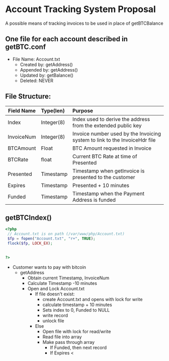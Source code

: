 # Account Tracking System Proposal
A possible means of tracking invoices to be used in place of getBTCBalance
## One file for each account described in getBTC.conf
* File Name: Account.txt
  - Created by: getAddress()
  - Appended by: getAddress()
  - Updated by: getBalance()
  - Deleted: NEVER
## File Structure:

| Field Name | Type(len) | Purpose |
| --- | :- | :- |
| Index | Integer(8) | Index used to derive the address from the extended public key |
| InvoiceNum | Integer(8) | Invoice number used by the Invoicing system to link to the InvoiceHdr file |
| BTCAmount | Float | BTC Amount requested in Invoice |
| BTCRate | float | Current BTC Rate at time of Presented |
| Presented | Timestamp | Timestamp when getInvoice is presented to the customer |
| Expires | Timestamp | Presented + 10 minutes |
| Funded | Timestamp | Timestamp when the Payment Address is funded |

## getBTCIndex()
```php
<?php
 // Account.txt is on path (/var/www/php/Account.txt)
 $fp = fopen("Account.txt", "r+", TRUE);
 flock($fp, LOCK_EX);
 
  
?>
```

* Customer wants to pay with bitcoin
  - getAddress
    - Obtain current Timestamp, InvoiceNum
    - Calculate Timestamp -10 minutes
    - Open and Lock Account.txt
      - If file doesn't exist:
        - create Account.txt and opens with lock for write
        - calculate timestamp + 10 minutes
        - Sets index to 0, Funded to NULL
        - write record
        - unlock file
      - Else
        - Open file with lock for read/write
        - Read file into array
        - Make pass through array
          - If Funded, then next record
          - If Expires < 
        
